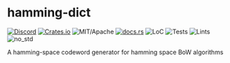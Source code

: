 # hamming-dict

[![Discord][dci]][dcl] [![Crates.io][ci]][cl] ![MIT/Apache][li] [![docs.rs][di]][dl] ![LoC][lo] ![Tests][btl] ![Lints][bll] ![no_std][bnl]

[ci]: https://img.shields.io/crates/v/hamming-dict.svg
[cl]: https://crates.io/crates/hamming-dict/

[li]: https://img.shields.io/crates/l/specs.svg?maxAge=2592000

[di]: https://docs.rs/hamming-dict/badge.svg
[dl]: https://docs.rs/hamming-dict/

[lo]: https://tokei.rs/b1/github/rust-cv/hamming-dict?category=code

[dci]: https://img.shields.io/discord/550706294311485440.svg?logo=discord&colorB=7289DA
[dcl]: https://discord.gg/d32jaam

[btl]: https://github.com/rust-cv/hamming-dict/workflows/tests/badge.svg
[bll]: https://github.com/rust-cv/hamming-dict/workflows/lints/badge.svg
[bnl]: https://github.com/rust-cv/hamming-dict/workflows/no-std/badge.svg

A hamming-space codeword generator for hamming space BoW algorithms
